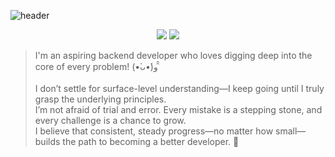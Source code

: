 <div>
  
![header](https://capsule-render.vercel.app/api?type=Waving&text=Hello,I'm+Baki👋&height=180&fontAlignY=40&color=timeGradient&fontColor=ffffff&fontSize=60)
<br />

<p align="center" display="inline-block">
    <img src="https://img.shields.io/badge/SpringBoot-6DB33F?style=for-the-badge&logo=SpringBoot&logoColor=white">
    <img src="https://img.shields.io/badge/MySQL-4479A1?style=for-the-badge&logo=MySQL&logoColor=white">
</p>

>I'm an aspiring backend developer who loves digging deep into the core of every problem! (•̀ᴗ•́)و ̑̑<br>
> <br>
>I don’t settle for surface-level understanding—I keep going until I truly grasp the underlying principles.<br>
> I’m not afraid of trial and error. Every mistake is a stepping stone, and every challenge is a chance to grow.<br>
> I believe that consistent, steady progress—no matter how small—builds the path to becoming a better developer. 🚀
<br>




<!--
**HuitaePark/HuitaePark** is a ✨ _special_ ✨ repository because its `README.md` (this file) appears on your GitHub profile.
//
Here are some ideas to get you started:

- 🔭 I’m currently working on ...
- 🌱 I’m currently learning ...
- 👯 I’m looking to collaborate on ...
- 🤔 I’m looking for help with ...
- 💬 Ask me about ...
- 📫 How to reach me: ...
- 😄 Pronouns: ...
- ⚡ Fun fact: ...
-->
